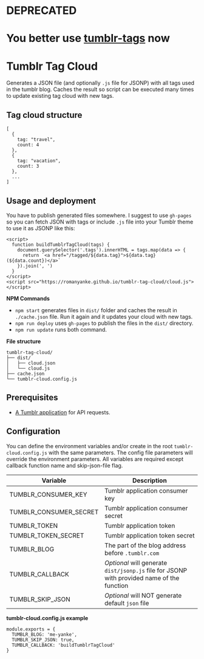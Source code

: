 # DEPRECATED
# You better use [tumblr-tags](https://www.npmjs.com/package/tumblr-tags) now

# Tumblr Tag Cloud

Generates a JSON file (and optionally `.js` file for JSONP) with all tags used in the tumblr blog. Caches the result so script can be executed many times to update existing tag cloud with new tags.

## Tag cloud structure

```
[
  {
    tag: "travel",
    count: 4
  },
  {
    tag: "vacation",
    count: 3
  },
  ...
]
```

## Usage and deployment

You have to publish generated files somewhere. I suggest to use `gh-pages` so you can fetch JSON with tags or include `.js` file into your Tumblr theme to use it as JSONP like this:

```
<script>
  function buildTumblrTagCloud(tags) {
    document.querySelector('.tags').innerHTML = tags.map(data => {
      return `<a href="/tagged/${data.tag}">${data.tag} (${data.count})</a>`
    }).join(', ')
  }
</script>
<script src="https://romanyanke.github.io/tumblr-tag-cloud/cloud.js"></script>
```

__NPM Commands__

* `npm start` generates files in `dist/` folder and caches the result in `./cache.json` file. Run it again and it updates your cloud with new tags.
* `npm run deploy` uses `gh-pages` to publish the files in the `dist/` directory.
* `npm run update` runs both command.

__File structure__

```
tumblr-tag-cloud/
├── dist/
│   ├── cloud.json
│   └── cloud.js
├── cache.json
└── tumblr-cloud.config.js
```

## Prerequisites

* [A Tumblr application](https://www.tumblr.com/oauth/apps) for API requests.

## Configuration

You can define the environment variables and/or create in the root `tumblr-cloud.config.js` with the same parameters. The config file parameters will override the environment parameters.
All variables are required except callback function name and skip-json-file flag.

| Variable             | Description |
| -------------------- | ----------- |
|TUMBLR_CONSUMER_KEY   |Tumblr application consumer key|
|TUMBLR_CONSUMER_SECRET|Tumblr application consumer secret|
|TUMBLR_TOKEN          |Tumblr application token|
|TUMBLR_TOKEN_SECRET   |Tumblr application token secret|
|TUMBLR_BLOG           |The part of the blog address before `.tumblr.com`|
|TUMBLR_CALLBACK       |_Optional_ will generate `dist/jsonp.js` file for JSONP with provided name of the function|
|TUMBLR_SKIP_JSON      |_Optional_ will NOT generate default `json` file|

__tumblr-cloud.config.js example__

```
module.exports = {
  TUMBLR_BLOG: 'me-yanke',
  TUMBLR_SKIP_JSON: true,
  TUMBLR_CALLBACK: 'buildTumblrTagCloud'
}

```
